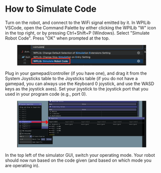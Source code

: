 # How to Simulate Code

Turn on the robot, and connect to the WiFi signal emitted by it.  In WPILib VSCode, open the Command Palette by either clicking the WPILib "W" icon in the top right, or by pressing Ctrl+Shift+P (Windows).  Select "Simulate Robot Code".  Press "OK" when prompted at the top.

<figure><img src="../.gitbook/assets/wpilib-simulate-robot-code-cmd-palette.png" alt=""><figcaption></figcaption></figure>

Plug in your gamepad/controller (if you have one), and drag it from the System Joysticks table to the Joysticks table (if you do not have a gamepad, you can always use the Keyboard 0 joystick, and use the WASD keys as the joystick axes).  Set your joystick to the joystick port that you used in your program code (e.g., port 0).

<figure><img src="../.gitbook/assets/wpilib-simulate-set-joystick.PNG" alt=""><figcaption></figcaption></figure>

In the top left of the simulator GUI, switch your operating mode.  Your robot should now run based on the code given (and based on which mode you are operating in).
